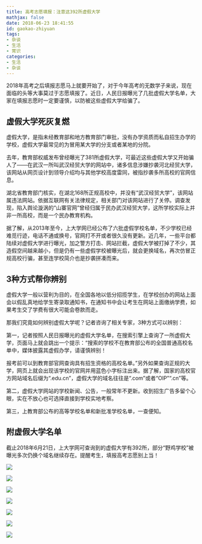 ```yaml
---
title: 高考志愿填报：注意这392所虚假大学
mathjax: false
date: 2018-06-23 18:41:55
id: gaokao-zhiyuan
tags: 
- 杂谈
- 生活
- 常识
categories:
- 生活
- 杂谈
---
```


2018年高考之后填报志愿马上就要开始了，对于今年高考的无数学子来说，现在面临的头等大事莫过于志愿填报了。近日，人民日报曝光了几批虚假大学名单，大家在填报志愿时一定要谨慎，以防被这些虚假大学给骗了。

<!---more--->

## 虚假大学死灰复燃

虚假大学，是指未经教育部和地方教育部门审批，没有办学资质而私自招生办学的学校，虚假大学最常见的为冒用某大学的分支或者某地的分院。

去年，教育部权威发布曾经曝光了381所虚假大学，可最近这些虚假大学又开始骗人了——在武汉一所叫武汉经贸大学的网站中，诸多信息涉嫌抄袭河北经贸大学，该网站从网页设计到领导介绍均与其他学校高度雷同，被指抄袭多所高校的官网信息。

湖北省教育部门核实，在湖北168所正规高校中，并没有“武汉经贸大学”，该网站属违法网站。依据互联网有关法律规定，相关部门对该网站进行了关停。调查发现，陷入舆论漩涡的“山寨官网”曾经归属于民办武汉经贸大学，这所学校实际上并非一所高校，而是一个民办教育机构。

据了解，从2013年至今，上大学网已经公布了六批虚假学校名单，不少学校已经难觅行迹，电话不通或换号，官网打不开或者很久没有更新。近几年，一些平台都陆续对虚假大学进行曝光，加之警方打击、网站拦截，虚假大学被打掉了不少，其造假空间越来越小，但是仍有一些虚假学校被曝光后，就会更换域名，再次仿冒正规高校行骗，甚至连学校简介也是抄袭拼凑而来。

## 3种方式帮你辨别

虚假大学一般以营利为目的，在全国各地以低分招揽学生，在学校创办的网站上面会以假乱真地给学生寄录取通知书，在通知书中会让考生在网站上面缴纳学费，如果考生交了学费有很大可能会卷款而走。

那我们究竟如何辨别虚假大学呢？记者咨询了相关专家，3种方式可以辨别：

第一，记者按照人民日报曝光的虚假大学名单，在搜索引擎上查询了一所虚假大学，页面马上就会跳出一个提示：“搜索的学校不在教育部公布的全国普通高校名单中，媒体披露其虚假办学，请谨慎辨别！

报考前可以到教育部官网查询具有招生资格的高校名单。”另外如果查询正规的大学，网页上就会出现该学校的官网并用蓝色小字标注出来。据了解，国家的高校官方网站域名后缀为“.edu.cn”，虚假大学的域名往往是“.com”或者“OIP”“.cn”等。

第二，虚假大学网站的学校新闻、公告，一般常年不更新。收到招生广告多留个心眼，实在不放心也可选择直接到学校实地考察。

第三，上教育部公布的高等学校名单和新批准学校名单，一查便知。

## 附虚假大学名单

截止2018年6月21日，上大学网可查询到的虚假大学有392所，部分“野鸡学校”被曝光多次仍换个域名继续存在。提醒考生，填报高考志愿别上当！

![](http://img.shihuidaren.cn/gaokao/f427fa3fb90ccf768a3f602d3c9e8a12.jpg)

![](http://img.shihuidaren.cn/gaokao/ea9cad4aeeb404c118dbde5a2ca12bb7.jpg)

![](http://img.shihuidaren.cn/gaokao/612884b039663a3097aa0a5a48c7281a.jpg)

![](http://img.shihuidaren.cn/gaokao/24ff5414e8722357077388809ac37f68.jpg)

![](http://img.shihuidaren.cn/gaokao/b84256e04db5f2740ce343cec283642e.jpg)

![](http://img.shihuidaren.cn/gaokao/f3387d1a7962abbf872c9163b84b53d8.jpg)

![](http://img.shihuidaren.cn/gaokao/25afaf552173c16bc3b6b457dce6967c.jpg)













